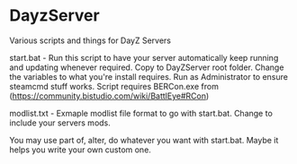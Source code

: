 # DayzServer
Various scripts and things for DayZ Servers

start.bat - Run this script to have your server automatically keep running and updating whenever required. Copy to DayZServer root folder. Change the variables to what you're install requires. Run as Administrator to ensure steamcmd stuff works. Script requires BERCon.exe from (https://community.bistudio.com/wiki/BattlEye#RCon)

modlist.txt - Exmaple modlist file format to go with start.bat. Change to include your servers mods.

You may use part of, alter, do whatever you want with start.bat. Maybe it helps you write your own custom one.

